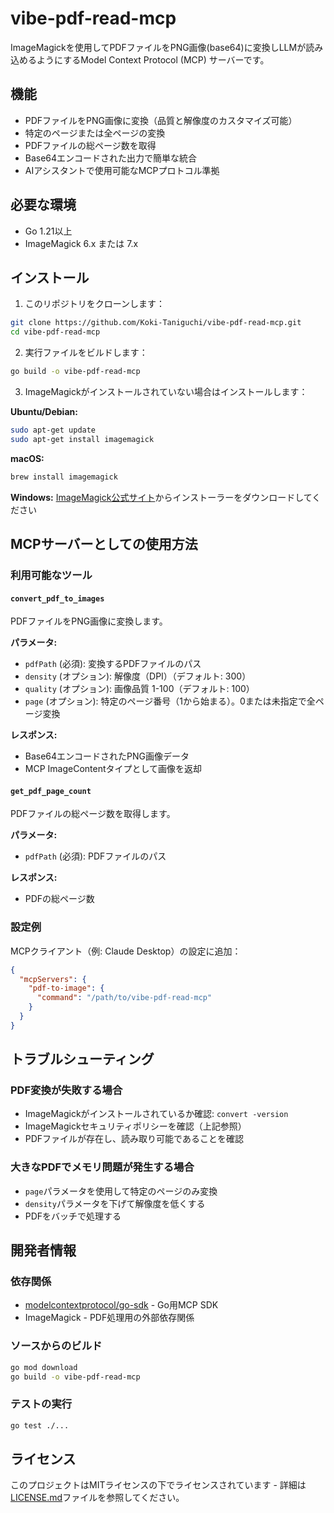 # vibe-pdf-read-mcp

ImageMagickを使用してPDFファイルをPNG画像(base64)に変換しLLMが読み込めるようにするModel Context Protocol (MCP) サーバーです。

## 機能

- PDFファイルをPNG画像に変換（品質と解像度のカスタマイズ可能）
- 特定のページまたは全ページの変換
- PDFファイルの総ページ数を取得
- Base64エンコードされた出力で簡単な統合
- AIアシスタントで使用可能なMCPプロトコル準拠

## 必要な環境

- Go 1.21以上
- ImageMagick 6.x または 7.x

## インストール

1. このリポジトリをクローンします：
```bash
git clone https://github.com/Koki-Taniguchi/vibe-pdf-read-mcp.git
cd vibe-pdf-read-mcp
```

2. 実行ファイルをビルドします：
```bash
go build -o vibe-pdf-read-mcp
```

3. ImageMagickがインストールされていない場合はインストールします：

**Ubuntu/Debian:**
```bash
sudo apt-get update
sudo apt-get install imagemagick
```

**macOS:**
```bash
brew install imagemagick
```

**Windows:**
[ImageMagick公式サイト](https://imagemagick.org/script/download.php#windows)からインストーラーをダウンロードしてください

## MCPサーバーとしての使用方法

### 利用可能なツール

#### `convert_pdf_to_images`
PDFファイルをPNG画像に変換します。

**パラメータ:**
- `pdfPath` (必須): 変換するPDFファイルのパス
- `density` (オプション): 解像度（DPI）（デフォルト: 300）
- `quality` (オプション): 画像品質 1-100（デフォルト: 100）
- `page` (オプション): 特定のページ番号（1から始まる）。0または未指定で全ページ変換

**レスポンス:**
- Base64エンコードされたPNG画像データ
- MCP ImageContentタイプとして画像を返却

#### `get_pdf_page_count`
PDFファイルの総ページ数を取得します。

**パラメータ:**
- `pdfPath` (必須): PDFファイルのパス

**レスポンス:**
- PDFの総ページ数

### 設定例

MCPクライアント（例: Claude Desktop）の設定に追加：

```json
{
  "mcpServers": {
    "pdf-to-image": {
      "command": "/path/to/vibe-pdf-read-mcp"
    }
  }
}
```

## トラブルシューティング

### PDF変換が失敗する場合
- ImageMagickがインストールされているか確認: `convert -version`
- ImageMagickセキュリティポリシーを確認（上記参照）
- PDFファイルが存在し、読み取り可能であることを確認

### 大きなPDFでメモリ問題が発生する場合
- `page`パラメータを使用して特定のページのみ変換
- `density`パラメータを下げて解像度を低くする
- PDFをバッチで処理する

## 開発者情報

### 依存関係
- [modelcontextprotocol/go-sdk](https://github.com/modelcontextprotocol/go-sdk) - Go用MCP SDK
- ImageMagick - PDF処理用の外部依存関係

### ソースからのビルド
```bash
go mod download
go build -o vibe-pdf-read-mcp
```

### テストの実行
```bash
go test ./...
```

## ライセンス

このプロジェクトはMITライセンスの下でライセンスされています - 詳細は[LICENSE.md](LICENSE.md)ファイルを参照してください。

